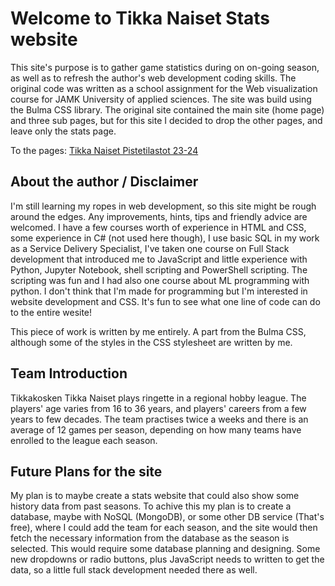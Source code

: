 # Welcome to Tikka Naiset Stats website

This site's purpose is to gather game statistics during on on-going season, as well as to refresh the author's web development coding skills. The original code was written as a school assignment for the Web visualization course for JAMK University of applied sciences. The site was build using the Bulma CSS library. The original site contained the main site (home page) and three sub pages, but for this site I decided to drop the other pages, and leave only the stats page.

To the pages: [Tikka Naiset Pistetilastot 23-24](https://neevlai.github.io/TikkaNaiset/)

## About the author / Disclaimer

I'm still learning my ropes in web development, so this site might be rough around the edges. Any improvements, hints, tips and friendly advice are welcomed. I have a few courses worth of experience in HTML and CSS, some experience in C# (not used here though), I use basic SQL in my work as a Service Delivery Specialist, I've taken one course on Full Stack development that introduced me to JavaScript and little experience with Python, Jupyter Notebook, shell scripting and PowerShell scripting. The scripting was fun and I had also one course about ML programming with python. I don't think that I'm made for programming but I'm interested in website development and CSS. It's fun to see what one line of code can do to the entire wesite!

This piece of work is written by me entirely. A part from the Bulma CSS, although some of the styles in the CSS stylesheet are written by me.

## Team Introduction

Tikkakosken Tikka Naiset plays ringette in a regional hobby league. The players' age varies from 16 to 36 years, and players' careers from a few years to few decades. The team practises twice a weeks and there is an average of 12 games per season, depending on how many teams have enrolled to the league each season. 

## Future Plans for the site

My plan is to maybe create a stats website that could also show some history data from past seasons. To achive this my plan is to create a database, maybe with NoSQL (MongoDB), or some other DB service (That's free), where I could add the team for each season, and the site would then fetch the necessary information from the database as the season is selected. This would require some database planning and designing. Some new dropdowns or radio buttons, plus JavaScript needs to written to get the data, so a little full stack development needed there as well.
